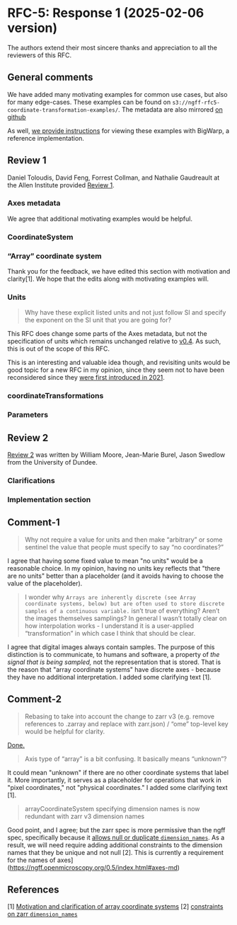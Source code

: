 # RFC-5: Response 1 (2025-02-06 version)

The authors extend their most sincere thanks and appreciation to all the reviewers of this RFC.

## General comments

We have added many motivating examples for common use cases, but also for many edge-cases.
These examples can be found on `s3://ngff-rfc5-coordinate-transformation-examples/`.
The metadata are also mirrored [on github](https://github.com/bogovicj/ngff-rfc5-coordinate-transformation-examples)

As well, [we provide instructions](https://github.com/bogovicj/ngff-rfc5-coordinate-transformation-examples/blob/main/bigwarp/README.md) 
for viewing these examples with BigWarp, a reference implementation.

## Review 1

Daniel Toloudis, David Feng, Forrest Collman, and Nathalie Gaudreault at the Allen Institute provided 
[Review 1](https://ngff.openmicroscopy.org/rfc/5/reviews/1/index.html).

### Axes metadata

We agree that additional motivating examples would be helpful.


### CoordinateSystem


### “Array” coordinate system

Thank you for the feedback, we have edited this section with motivation and clarity[1]. We hope that the edits along with motivating examples will.

### Units

> Why have these explicit listed units and not just follow SI and specify the exponent on the SI unit that you are going for?

This RFC does change some parts of the Axes metadata, but not the specification of units which remains unchanged
relative to [v0.4](https://github.com/ome/ngff/blob/5067681721cc73ddf8b64692456cdda604cc659a/0.4/index.bs#L227-L229).
As such, this is out of the scope of this RFC.

This is an interesting and valuable idea though, and revisiting units would be good topic for a new RFC in my opinion, since
they seem not to have been reconsidered since they 
[were first introduced in 2021](https://github.com/ome/ngff/commit/0661115b93026f197d3787d99b74ec4d01614c99).

### coordinateTransformations


### Parameters


## Review 2

[Review 2](https://ngff.openmicroscopy.org/rfc/5/reviews/2/index.html) was written by William Moore, Jean-Marie Burel, Jason
Swedlow from the University of Dundee.

### Clarifications


### Implementation section

## Comment-1

> Why not require a value for units and then make “arbitrary” or some sentinel the value that people must specify to say “no coordinates?”

I agree that having some fixed value to mean "no units" would be a reasonable choice. In my opinion, having no units key
reflects that "there are no units" better than a placeholder (and it avoids having to choose the value of the placeholder).

> I wonder why `Arrays are inherently discrete (see Array coordinate systems, below) but are often used to store discrete samples
> of a continuous variable.` isn’t true of everything? Aren’t the images themselves samplings? In general I wasn’t totally clear
> on how interpolation works - I understand it is a user-applied “transformation” in which case I think that should be clear.

I agree that digital images always contain samples. The purpose of this distinction is to communicate, to humans and
software, a property of *the signal that is being sampled,* not the representation that is stored. That is the reason
that "array coordinate systems" have discrete axes - because they have no additional interpretation.
I added some clarifying text [1].


## Comment-2

> Rebasing to take into account the change to zarr v3 (e.g. remove references to .zarray and replace with zarr.json) / “ome” top-level key would be helpful for clarity.

[Done.](https://github.com/bogovicj/ngff/commit/52d7924f1522bdf917ea912fc416ae55b3229ebb)

> Axis type of “array” is a bit confusing. It basically means “unknown”?

It could mean "unknown" if there are no other coordinate systems that label it. More importantly, it serves as a placeholder
for operations that work in "pixel coordinates," not "physical coordinates."
I added some clarifying text [1].


> arrayCoordinateSystem specifying dimension names is now redundant with zarr v3 dimension names

Good point, and I agree; but the zarr spec is more permissive than the ngff spec, specifically because it 
[allows null or duplicate `dimension_names`](https://zarr-specs.readthedocs.io/en/latest/v3/core/v3.0.html#dimension-names).
As a result, we will need require adding additional constraints to the dimension names that they be unique and not null [2].
This is currently a requirement for the names of axes](https://ngff.openmicroscopy.org/0.5/index.html#axes-md)

## References

[1] [Motivation and clarification of array coordinate systems](https://github.com/bogovicj/ngff/commit/db1e7d1c16206125a83a9c7bd4ea2146f01143e7)
[2] [constraints on zarr `dimension_names`](https://github.com/bogovicj/ngff/commit/cd89608ea3baca8ea36447f88fbb4e3ea1909299)
